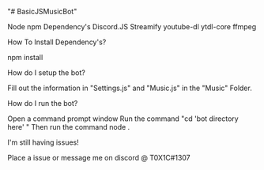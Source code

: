 "# BasicJSMusicBot" 

Node
npm
Dependency's 
Discord.JS 
Streamify
youtube-dl
ytdl-core
ffmpeg

How To Install Dependency's?

npm install <dependency name here>
  
How do I setup the bot?

Fill out the information in "Settings.js" and "Music.js" in the "Music" Folder.

How do I run the bot?

Open a command prompt window
Run the command "cd 'bot directory here' "
Then run the command node .

I'm still having issues! 

Place a issue or message me on discord @ T0X1C#1307

  


